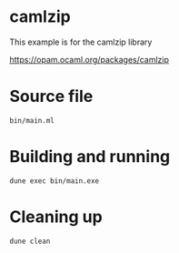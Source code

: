 # camlzip

This example is for the camlzip library

https://opam.ocaml.org/packages/camlzip

# Source file

`bin/main.ml`

# Building and running

`dune exec bin/main.exe`

# Cleaning up

`dune clean`
